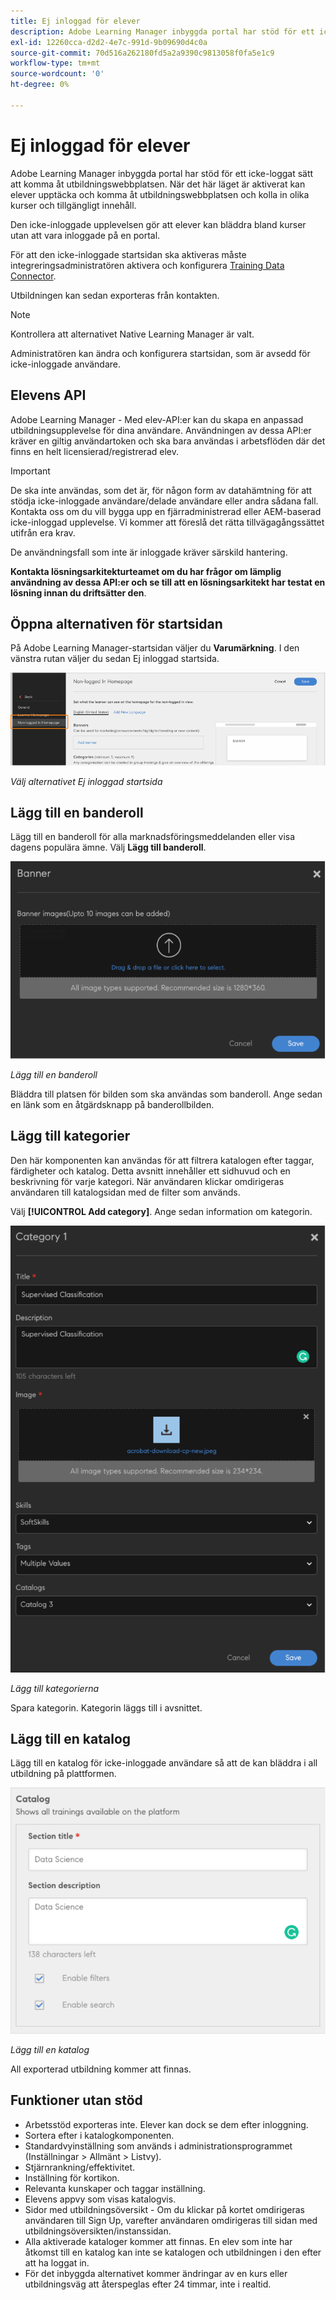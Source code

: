 ```yaml
---
title: Ej inloggad för elever
description: Adobe Learning Manager inbyggda portal har stöd för ett icke-loggat sätt att komma åt utbildningswebbplatsen. När det här läget är aktiverat kan elever upptäcka och komma åt utbildningswebbplatsen och kolla in olika kurser och tillgängligt innehåll. Den icke-inloggade upplevelsen gör att elever kan bläddra bland kurser utan att vara inloggade på en portal.
exl-id: 12260cca-d2d2-4e7c-991d-9b09690d4c0a
source-git-commit: 70d516a262180fd5a2a9390c9813058f0fa5e1c9
workflow-type: tm+mt
source-wordcount: '0'
ht-degree: 0%

---
```


# Ej inloggad för elever

Adobe Learning Manager inbyggda portal har stöd för ett icke-loggat sätt att komma åt utbildningswebbplatsen. När det här läget är aktiverat kan elever upptäcka och komma åt utbildningswebbplatsen och kolla in olika kurser och tillgängligt innehåll.

Den icke-inloggade upplevelsen gör att elever kan bläddra bland kurser utan att vara inloggade på en portal.

För att den icke-inloggade startsidan ska aktiveras måste integreringsadministratören aktivera och konfigurera [Training Data Connector](/help/migrated/integration-admin/feature-summary/connectors.md#training-data-access).

Utbildningen kan sedan exporteras från kontakten.

>[!NOTE]
>
>Kontrollera att alternativet Native Learning Manager är valt.

Administratören kan ändra och konfigurera startsidan, som är avsedd för icke-inloggade användare.

## Elevens API

Adobe Learning Manager - Med elev-API:er kan du skapa en anpassad utbildningsupplevelse för dina användare. Användningen av dessa API:er kräver en giltig användartoken och ska bara användas i arbetsflöden där det finns en helt licensierad/registrerad elev.

>[!IMPORTANT]
>
>De ska inte användas, som det är, för någon form av datahämtning för att stödja icke-inloggade användare/delade användare eller andra sådana fall. Kontakta oss om du vill bygga upp en fjärradministrerad eller AEM-baserad icke-inloggad upplevelse. Vi kommer att föreslå det rätta tillvägagångssättet utifrån era krav.

De användningsfall som inte är inloggade kräver särskild hantering.

**Kontakta lösningsarkitekturteamet om du har frågor om lämplig användning av dessa API:er och se till att en lösningsarkitekt har testat en lösning innan du driftsätter den**.

## Öppna alternativen för startsidan

På Adobe Learning Manager-startsidan väljer du **Varumärkning**. I den vänstra rutan väljer du sedan Ej inloggad startsida.

![Alternativ för startsida](assets/non-logged-in-homepage.png)

*Välj alternativet Ej inloggad startsida*

## Lägg till en banderoll

Lägg till en banderoll för alla marknadsföringsmeddelanden eller visa dagens populära ämne. Välj **Lägg till banderoll**.

![banderoll](assets/add-banner-image.png)

*Lägg till en banderoll*

Bläddra till platsen för bilden som ska användas som banderoll. Ange sedan en länk som en åtgärdsknapp på banderollbilden.

## Lägg till kategorier

Den här komponenten kan användas för att filtrera katalogen efter taggar, färdigheter och katalog. Detta avsnitt innehåller ett sidhuvud och en beskrivning för varje kategori. När användaren klickar omdirigeras användaren till katalogsidan med de filter som används.

Välj **[!UICONTROL Add category]**. Ange sedan information om kategorin.

![lägg till kategori](assets/add-category.png)

*Lägg till kategorierna*

Spara kategorin. Kategorin läggs till i avsnittet.

## Lägg till en katalog

Lägg till en katalog för icke-inloggade användare så att de kan bläddra i all utbildning på plattformen.

![lägg till katalog](assets/add-catalog.png)

*Lägg till en katalog*

All exporterad utbildning kommer att finnas.

## Funktioner utan stöd

* Arbetsstöd exporteras inte. Elever kan dock se dem efter inloggning.
* Sortera efter i katalogkomponenten.
* Standardvyinställning som används i administrationsprogrammet (Inställningar > Allmänt > Listvy).
* Stjärnrankning/effektivitet.
* Inställning för kortikon.
* Relevanta kunskaper och taggar inställning.
* Elevens appvy som visas katalogvis.
* Sidor med utbildningsöversikt - Om du klickar på kortet omdirigeras användaren till Sign Up, varefter användaren omdirigeras till sidan med utbildningsöversikten/instanssidan.
* Alla aktiverade kataloger kommer att finnas. En elev som inte har åtkomst till en katalog kan inte se katalogen och utbildningen i den efter att ha loggat in.
* För det inbyggda alternativet kommer ändringar av en kurs eller utbildningsväg att återspeglas efter 24 timmar, inte i realtid.
